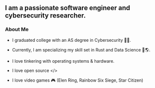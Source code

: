 ## I am a passionate software engineer and cybersecurity researcher.

### About Me

- I graduated college with an AS degree in Cybersecurity 👨‍🎓.

- Currently, I am specializing my skill set in Rust and Data Science 🦀🌎.

- I love tinkering with operating systems & hardware.

- I love open source </>

- I love video games 🎮 (Elen Ring, Rainbow Six Siege, Star Citizen)
